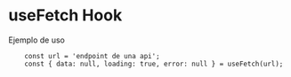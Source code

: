 # useFetch Hook

Ejemplo de uso

```
    const url = 'endpoint de una api';
    const { data: null, loading: true, error: null } = useFetch(url);
```